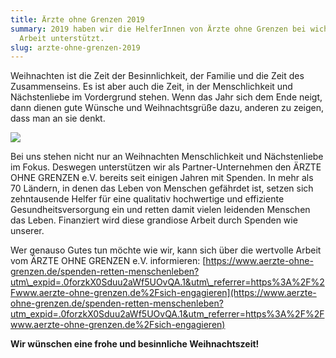```yaml
---
title: Ärzte ohne Grenzen 2019
summary: 2019 haben wir die HelferInnen von Ärzte ohne Grenzen bei wichtigen
  Arbeit unterstützt.
slug: arzte-ohne-grenzen-2019
---
```

Weihnachten ist die Zeit der Besinnlichkeit, der Familie und die Zeit des Zusammenseins. Es ist aber auch die Zeit, in der Menschlichkeit und Nächstenliebe im Vordergrund stehen. Wenn das Jahr sich dem Ende neigt, dann dienen gute Wünsche und Weihnachtsgrüße dazu, anderen zu zeigen, dass man an sie denkt.

![](/images/blog/arzte-ohne-grenzen-2019/partner_aerzte-ohne-grenzen_2019.jpg)

Bei uns stehen nicht nur an Weihnachten Menschlichkeit und Nächstenliebe im Fokus. Deswegen unterstützen wir als Partner-Unternehmen den ÄRZTE OHNE GRENZEN e.V. bereits seit einigen Jahren mit Spenden. In mehr als 70 Ländern, in denen das Leben von Menschen gefährdet ist, setzen sich zehntausende Helfer für eine qualitativ hochwertige und effiziente Gesundheitsversorgung ein und retten damit vielen leidenden Menschen das Leben. Finanziert wird diese grandiose Arbeit durch Spenden wie unserer.

Wer genauso Gutes tun möchte wie wir, kann sich über die wertvolle Arbeit vom ÄRZTE OHNE GRENZEN e.V. informieren: [https://www.aerzte-ohne-grenzen.de/spenden-retten-menschenleben?utm\_expid=.0forzkX0Sduu2aWf5UOvQA.1&utm\_referrer=https%3A%2F%2Fwww.aerzte-ohne-grenzen.de%2Fsich-engagieren](https://www.aerzte-ohne-grenzen.de/spenden-retten-menschenleben?utm_expid=.0forzkX0Sduu2aWf5UOvQA.1&utm_referrer=https%3A%2F%2Fwww.aerzte-ohne-grenzen.de%2Fsich-engagieren)

**Wir wünschen eine frohe und besinnliche Weihnachtszeit!**